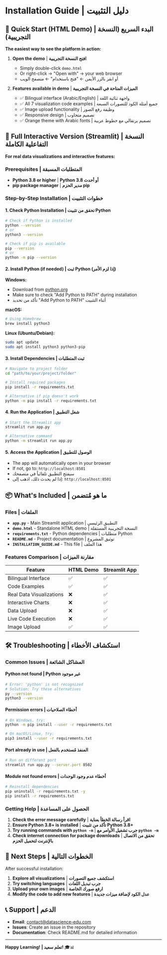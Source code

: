 # Installation Guide | دليل التثبيت

## 🚀 Quick Start (HTML Demo) | البدء السريع (النسخة التجريبية)

**The easiest way to see the platform in action:**

1. **Open the demo** | **افتح النسخة التجريبية**
   - Simply double-click `demo.html` 
   - Or right-click → "Open with" → your web browser
   - أو انقر بالزر الأيمن ← "فتح باستخدام" ← متصفح الويب

2. **Features available in demo** | **الميزات المتاحة في النسخة التجريبية**
   - ✅ Bilingual interface (Arabic/English) | واجهة ثنائية اللغة
   - ✅ All 7 visualization code examples | جميع أمثلة الكود للتصورات السبعة
   - ✅ Image upload functionality | وظيفة رفع الصور
   - ✅ Responsive design | تصميم متجاوب
   - ✅ Orange theme with Arabic fonts | تصميم برتقالي مع خطوط عربية

## 🐍 Full Interactive Version (Streamlit) | النسخة التفاعلية الكاملة

**For real data visualizations and interactive features:**

### Prerequisites | المتطلبات المسبقة

- **Python 3.8 or higher** | **Python 3.8 أو أحدث**
- **pip package manager** | **مدير الحزم pip**

### Step-by-Step Installation | خطوات التثبيت

#### 1. Check Python Installation | تحقق من تثبيت Python

```bash
# Check if Python is installed
python --version
# or
python3 --version

# Check if pip is available
pip --version
# or
python -m pip --version
```

#### 2. Install Python (if needed) | ثبت Python (إذا لزم الأمر)

**Windows:**
- Download from [python.org](https://www.python.org/downloads/)
- Make sure to check "Add Python to PATH" during installation
- تأكد من تحديد "Add Python to PATH" أثناء التثبيت

**macOS:**
```bash
# Using Homebrew
brew install python3
```

**Linux (Ubuntu/Debian):**
```bash
sudo apt update
sudo apt install python3 python3-pip
```

#### 3. Install Dependencies | ثبت المتطلبات

```bash
# Navigate to project folder
cd "path/to/your/project/folder"

# Install required packages
pip install -r requirements.txt

# Alternative if pip doesn't work
python -m pip install -r requirements.txt
```

#### 4. Run the Application | شغل التطبيق

```bash
# Start the Streamlit app
streamlit run app.py

# Alternative command
python -m streamlit run app.py
```

#### 5. Access the Application | الوصول للتطبيق

- The app will automatically open in your browser
- If not, go to: `http://localhost:8501`
- سيفتح التطبيق تلقائياً في متصفحك
- إذا لم يحدث ذلك، اذهب إلى: `http://localhost:8501`

## 📦 What's Included | ما هو مُتضمن

### Files | الملفات

- **`app.py`** - Main Streamlit application | التطبيق الرئيسي
- **`demo.html`** - Standalone HTML demo | النسخة التجريبية المستقلة
- **`requirements.txt`** - Python dependencies | متطلبات Python
- **`README.md`** - Project documentation | توثيق المشروع
- **`INSTALLATION_GUIDE.md`** - This file | هذا الملف

### Features Comparison | مقارنة الميزات

| Feature | HTML Demo | Streamlit App |
|---------|-----------|---------------|
| Bilingual Interface | ✅ | ✅ |
| Code Examples | ✅ | ✅ |
| Real Data Visualizations | ❌ | ✅ |
| Interactive Charts | ❌ | ✅ |
| Data Upload | ❌ | ✅ |
| Live Code Execution | ❌ | ✅ |
| Image Upload | ✅ | ✅ |

## 🛠️ Troubleshooting | استكشاف الأخطاء

### Common Issues | المشاكل الشائعة

#### Python not found | Python غير موجود
```bash
# Error: 'python' is not recognized
# Solution: Try these alternatives
py --version
python3 --version
```

#### Permission errors | أخطاء الصلاحيات
```bash
# On Windows, try:
python -m pip install --user -r requirements.txt

# On macOS/Linux, try:
pip3 install --user -r requirements.txt
```

#### Port already in use | المنفذ مُستخدم بالفعل
```bash
# Run on different port
streamlit run app.py --server.port 8502
```

#### Module not found errors | أخطاء عدم وجود الوحدات
```bash
# Reinstall dependencies
pip uninstall -r requirements.txt -y
pip install -r requirements.txt
```

### Getting Help | الحصول على المساعدة

1. **Check the error message carefully** | **اقرأ رسالة الخطأ بعناية**
2. **Ensure Python 3.8+ is installed** | **تأكد من تثبيت Python 3.8+**
3. **Try running commands with `python -m`** | **جرب تشغيل الأوامر مع `python -m`**
4. **Check internet connection for package downloads** | **تحقق من الاتصال بالإنترنت لتحميل الحزم**

## 🎯 Next Steps | الخطوات التالية

After successful installation:

1. **Explore all visualizations** | **استكشف جميع التصورات**
2. **Try switching languages** | **جرب تبديل اللغات**
3. **Upload your own images** | **ارفع صورك الخاصة**
4. **Modify the code to add new features** | **عدل الكود لإضافة ميزات جديدة**

## 📞 Support | الدعم

- **Email**: contact@datascience-edu.com
- **Issues**: Create an issue in the repository
- **Documentation**: Check README.md for detailed information

---

**Happy Learning! | تعلم سعيد!** 🎓📊
